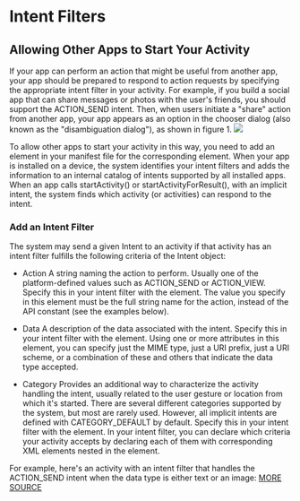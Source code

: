 # Intent Filters
## Allowing Other Apps to Start Your Activity
If your app can perform an action that might be useful from another app, your app should be prepared to respond to action requests by specifying the appropriate intent filter in your activity.
For example, if you build a social app that can share messages or photos with the user's friends, you should support the ACTION_SEND intent. Then, when users initiate a "share" action from another app, your app appears as an option in the chooser dialog (also known as the "disambiguation dialog"), as shown in figure 1.
![](https://developer.android.com/images/training/basics/intent-chooser.png)

To allow other apps to start your activity in this way, you need to add an <intent-filter> element in your manifest file for the corresponding <activity> element.
When your app is installed on a device, the system identifies your intent filters and adds the information to an internal catalog of intents supported by all installed apps. When an app calls startActivity() or startActivityForResult(), with an implicit intent, the system finds which activity (or activities) can respond to the intent.
### Add an Intent Filter
The system may send a given Intent to an activity if that activity has an intent filter fulfills the following criteria of the Intent object:

* Action
A string naming the action to perform. Usually one of the platform-defined values such as ACTION_SEND or ACTION_VIEW.
Specify this in your intent filter with the <action> element. The value you specify in this element must be the full string name for the action, instead of the API constant (see the examples below).

* Data
A description of the data associated with the intent.
Specify this in your intent filter with the <data> element. Using one or more attributes in this element, you can specify just the MIME type, just a URI prefix, just a URI scheme, or a combination of these and others that indicate the data type accepted.
* Category
Provides an additional way to characterize the activity handling the intent, usually related to the user gesture or location from which it's started. There are several different categories supported by the system, but most are rarely used. However, all implicit intents are defined with CATEGORY_DEFAULT by default.
Specify this in your intent filter with the <category> element.
In your intent filter, you can declare which criteria your activity accepts by declaring each of them with corresponding XML elements nested in the <intent-filter> element.

For example, here's an activity with an intent filter that handles the ACTION_SEND intent when the data type is either text or an image:
<activity android:name="ShareActivity">
    <intent-filter>
        <action android:name="android.intent.action.SEND"/>
        <category android:name="android.intent.category.DEFAULT"/>
        <data android:mimeType="text/plain"/>
        <data android:mimeType="image/*"/>
    </intent-filter>
</activity>
[MORE SOURCE](https://developer.android.com/training/basics/intents/filters)